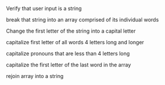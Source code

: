 Verify that user input is a string

break that string into an array comprised of its individual words

Change the first letter of the string into a capital letter

capitalize first letter of all words 4 letters long and longer

capitalize pronouns that are less than 4 letters long

capitalize the first letter of the last word in the array

rejoin array into a string




